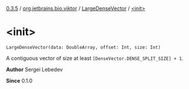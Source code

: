 [0.3.5](../../index.md) / [org.jetbrains.bio.viktor](../index.md) / [LargeDenseVector](index.md) / [&lt;init&gt;](.)

# &lt;init&gt;

`LargeDenseVector(data: DoubleArray, offset: Int, size: Int)`

A contiguous vector of size at least `[DenseVector.DENSE_SPLIT_SIZE] + 1`.

**Author**
Sergei Lebedev

**Since**
0.1.0

